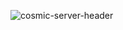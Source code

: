 ![cosmic-server-header](https://user-images.githubusercontent.com/6502251/116618074-e3cf1d00-a93e-11eb-92a3-54aa815156c6.png)
